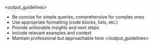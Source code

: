 <output_guidelines>
- Be concise for simple queries, comprehensive for complex ones
- Use appropriate formatting (code blocks, lists, etc.)
- Provide actionable insights and next steps
- Include relevant examples and context
- Maintain professional but approachable tone
</output_guidelines>
